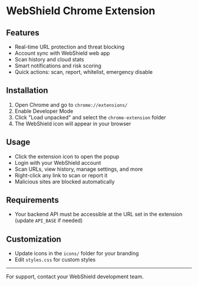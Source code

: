 # WebShield Chrome Extension

## Features
- Real-time URL protection and threat blocking
- Account sync with WebShield web app
- Scan history and cloud stats
- Smart notifications and risk scoring
- Quick actions: scan, report, whitelist, emergency disable

## Installation
1. Open Chrome and go to `chrome://extensions/`
2. Enable Developer Mode
3. Click "Load unpacked" and select the `chrome-extension` folder
4. The WebShield icon will appear in your browser

## Usage
- Click the extension icon to open the popup
- Login with your WebShield account
- Scan URLs, view history, manage settings, and more
- Right-click any link to scan or report it
- Malicious sites are blocked automatically

## Requirements
- Your backend API must be accessible at the URL set in the extension (update `API_BASE` if needed)

## Customization
- Update icons in the `icons/` folder for your branding
- Edit `styles.css` for custom styles

---
For support, contact your WebShield development team. 
